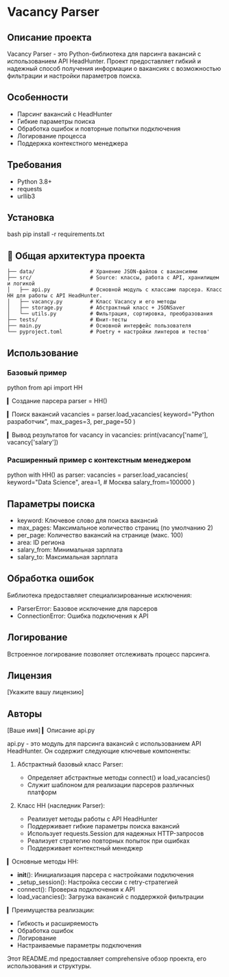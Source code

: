 # Vacancy Parser

## Описание проекта

Vacancy Parser - это Python-библиотека для парсинга вакансий с использованием API HeadHunter. Проект предоставляет гибкий и надежный способ получения информации о вакансиях с возможностью фильтрации и настройки параметров поиска.

## Особенности

- Парсинг вакансий с HeadHunter
- Гибкие параметры поиска
- Обработка ошибок и повторные попытки подключения
- Логирование процесса
- Поддержка контекстного менеджера

## Требования

- Python 3.8+
- requests
- urllib3

## Установка
bash
pip install -r requirements.txt

## 🔧 Общая архитектура проекта

``` project_folder/
├── data/                  # Хранение JSON-файлов с вакансиями
├── src/                   # Source: классы, работа с API, хранилищем и логикой
│   ├── api.py             # Основной модуль с классами парсера. Класс HH для работы с API HeadHunter.
│   ├── vacancy.py         # Класс Vacancy и его методы
│   ├── storage.py         # Абстрактный класс + JSONSaver
│   └── utils.py           # Фильтрация, сортировка, преобразования
├── tests/                 # Юнит-тесты
├── main.py                # Основной интерфейс пользователя
└── pyproject.toml         # Poetry + настройки линтеров и тестов' 
```

## Использование

### Базовый пример
python
from api import HH

▎Создание парсера
parser = HH()

▎Поиск вакансий
vacancies = parser.load_vacancies(
    keyword="Python разработчик", 
    max_pages=3, 
    per_page=50
)

▎Вывод результатов
for vacancy in vacancies:
    print(vacancy['name'], vacancy['salary'])
### Расширенный пример с контекстным менеджером
python
with HH() as parser:
    vacancies = parser.load_vacancies(
        keyword="Data Science",
        area=1,  # Москва
        salary_from=100000
    )
## Параметры поиска

- keyword: Ключевое слово для поиска вакансий
- max_pages: Максимальное количество страниц (по умолчанию 2)
- per_page: Количество вакансий на странице (макс. 100)
- area: ID региона
- salary_from: Минимальная зарплата
- salary_to: Максимальная зарплата

## Обработка ошибок

Библиотека предоставляет специализированные исключения:
- ParserError: Базовое исключение для парсеров
- ConnectionError: Ошибка подключения к API

## Логирование

Встроенное логирование позволяет отслеживать процесс парсинга.

## Лицензия

[Укажите вашу лицензию]

## Авторы

[Ваше имя]
▎Описание api.py

api.py - это модуль для парсинга вакансий с использованием API HeadHunter. Он содержит следующие ключевые компоненты:

1. Абстрактный базовый класс Parser:
   - Определяет абстрактные методы connect() и load_vacancies()
   - Служит шаблоном для реализации парсеров различных платформ

2. Класс HH (наследник Parser):
   - Реализует методы работы с API HeadHunter
   - Поддерживает гибкие параметры поиска вакансий
   - Использует requests.Session для надежных HTTP-запросов
   - Реализует стратегию повторных попыток при ошибках
   - Поддерживает контекстный менеджер

▎Основные методы HH:

- __init__(): Инициализация парсера с настройками подключения
- _setup_session(): Настройка сессии с retry-стратегией
- connect(): Проверка подключения к API
- load_vacancies(): Загрузка вакансий с поддержкой фильтрации

▎Преимущества реализации:

- Гибкость и расширяемость
- Обработка ошибок
- Логирование
- Настраиваемые параметры подключения

Этот README.md предоставляет comprehensive обзор проекта, его использования и структуры.
